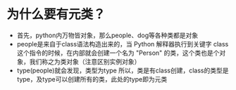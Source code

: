 # 为什么要有元类？
- 首先，python内万物皆对象，那么people、dog等各种类都是对象
- people是来自于class语法构造出来的，当 Python 解释器执行到关键字 class 这个指令的时候，在内部就会创建一个名为 "Person" 的类，这个类也是个对象，我们称之为类对象（注意区别实例对象）
- type(people)就会发现，类型为type
所以，类是有class创建，class的类型是type，及type可以创建所有的类，此处的type即为元类